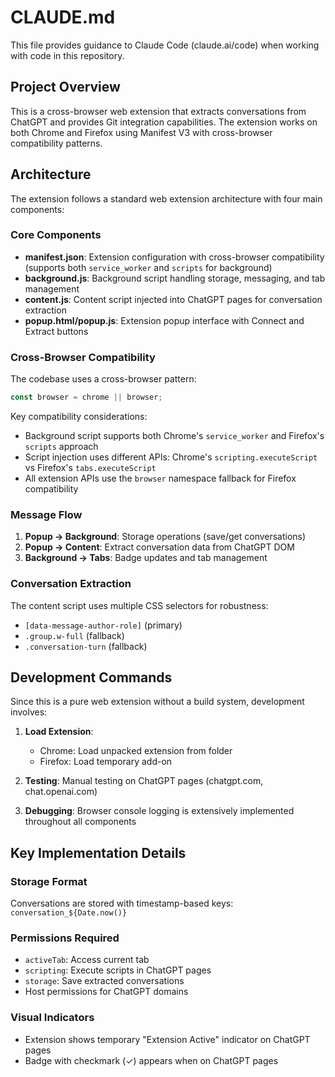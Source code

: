 # CLAUDE.md

This file provides guidance to Claude Code (claude.ai/code) when working with code in this repository.

## Project Overview

This is a cross-browser web extension that extracts conversations from ChatGPT and provides Git integration capabilities. The extension works on both Chrome and Firefox using Manifest V3 with cross-browser compatibility patterns.

## Architecture

The extension follows a standard web extension architecture with four main components:

### Core Components

- **manifest.json**: Extension configuration with cross-browser compatibility (supports both `service_worker` and `scripts` for background)
- **background.js**: Background script handling storage, messaging, and tab management
- **content.js**: Content script injected into ChatGPT pages for conversation extraction
- **popup.html/popup.js**: Extension popup interface with Connect and Extract buttons

### Cross-Browser Compatibility

The codebase uses a cross-browser pattern:
```javascript
const browser = chrome || browser;
```

Key compatibility considerations:
- Background script supports both Chrome's `service_worker` and Firefox's `scripts` approach
- Script injection uses different APIs: Chrome's `scripting.executeScript` vs Firefox's `tabs.executeScript`
- All extension APIs use the `browser` namespace fallback for Firefox compatibility

### Message Flow

1. **Popup → Background**: Storage operations (save/get conversations)
2. **Popup → Content**: Extract conversation data from ChatGPT DOM
3. **Background → Tabs**: Badge updates and tab management

### Conversation Extraction

The content script uses multiple CSS selectors for robustness:
- `[data-message-author-role]` (primary)
- `.group.w-full` (fallback)
- `.conversation-turn` (fallback)

## Development Commands

Since this is a pure web extension without a build system, development involves:

1. **Load Extension**:
   - Chrome: Load unpacked extension from folder
   - Firefox: Load temporary add-on

2. **Testing**: Manual testing on ChatGPT pages (chatgpt.com, chat.openai.com)

3. **Debugging**: Browser console logging is extensively implemented throughout all components

## Key Implementation Details

### Storage Format
Conversations are stored with timestamp-based keys: `conversation_${Date.now()}`

### Permissions Required
- `activeTab`: Access current tab
- `scripting`: Execute scripts in ChatGPT pages  
- `storage`: Save extracted conversations
- Host permissions for ChatGPT domains

### Visual Indicators
- Extension shows temporary "Extension Active" indicator on ChatGPT pages
- Badge with checkmark (✓) appears when on ChatGPT pages